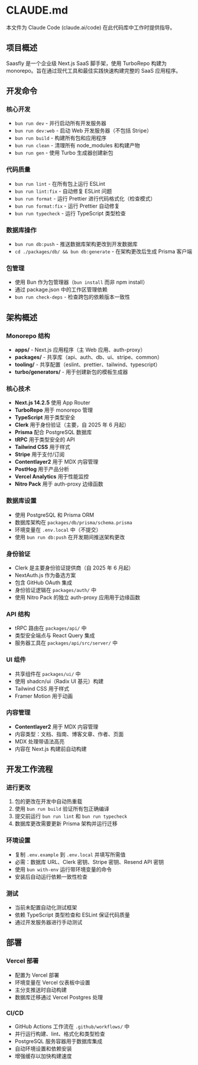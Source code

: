 # CLAUDE.md

本文件为 Claude Code (claude.ai/code) 在此代码库中工作时提供指导。

## 项目概述

Saasfly 是一个企业级 Next.js SaaS 脚手架，使用 TurboRepo 构建为 monorepo。旨在通过现代工具和最佳实践快速构建完整的 SaaS 应用程序。

## 开发命令

### 核心开发
- `bun run dev` - 并行启动所有开发服务器
- `bun run dev:web` - 启动 Web 开发服务器（不包括 Stripe）
- `bun run build` - 构建所有包和应用程序
- `bun run clean` - 清理所有 node_modules 和构建产物
- `bun run gen` - 使用 Turbo 生成器创建新包

### 代码质量
- `bun run lint` - 在所有包上运行 ESLint
- `bun run lint:fix` - 自动修复 ESLint 问题
- `bun run format` - 运行 Prettier 进行代码格式化（检查模式）
- `bun run format:fix` - 运行 Prettier 自动修复
- `bun run typecheck` - 运行 TypeScript 类型检查

### 数据库操作
- `bun run db:push` - 推送数据库架构更改到开发数据库
- `cd ./packages/db/ && bun db:generate` - 在架构更改后生成 Prisma 客户端

### 包管理
- 使用 Bun 作为包管理器（`bun install` 而非 npm install）
- 通过 package.json 中的工作区管理依赖
- `bun run check-deps` - 检查跨包的依赖版本一致性

## 架构概述

### Monorepo 结构
- **apps/** - Next.js 应用程序（主 Web 应用、auth-proxy）
- **packages/** - 共享库（api、auth、db、ui、stripe、common）
- **tooling/** - 共享配置（eslint、prettier、tailwind、typescript）
- **turbo/generators/** - 用于创建新包的模板生成器

### 核心技术
- **Next.js 14.2.5** 使用 App Router
- **TurboRepo** 用于 monorepo 管理
- **TypeScript** 用于类型安全
- **Clerk** 用于身份验证（主要，自 2025 年 6 月起）
- **Prisma** 配合 PostgreSQL 数据库
- **tRPC** 用于类型安全的 API
- **Tailwind CSS** 用于样式
- **Stripe** 用于支付/订阅
- **Contentlayer2** 用于 MDX 内容管理
- **PostHog** 用于产品分析
- **Vercel Analytics** 用于性能监控
- **Nitro Pack** 用于 auth-proxy 边缘函数

### 数据库设置
- 使用 PostgreSQL 和 Prisma ORM
- 数据库架构在 `packages/db/prisma/schema.prisma`
- 环境变量在 `.env.local` 中（不提交）
- 使用 `bun run db:push` 在开发期间推送架构更改

### 身份验证
- Clerk 是主要身份验证提供商（自 2025 年 6 月起）
- NextAuth.js 作为备选方案
- 包含 GitHub OAuth 集成
- 身份验证逻辑在 `packages/auth/` 中
- 使用 Nitro Pack 的独立 auth-proxy 应用用于边缘函数

### API 结构
- tRPC 路由在 `packages/api/` 中
- 类型安全端点与 React Query 集成
- 服务器工具在 `packages/api/src/server/` 中

### UI 组件
- 共享组件在 `packages/ui/` 中
- 使用 shadcn/ui（Radix UI 基元）构建
- Tailwind CSS 用于样式
- Framer Motion 用于动画

### 内容管理
- **Contentlayer2** 用于 MDX 内容管理
- 内容类型：文档、指南、博客文章、作者、页面
- MDX 处理带语法高亮
- 内容在 Next.js 构建前自动构建

## 开发工作流程

### 进行更改
1. 包的更改在开发中自动热重载
2. 使用 `bun run build` 验证所有包正确编译
3. 提交前运行 `bun run lint` 和 `bun run typecheck`
4. 数据库更改需要更新 Prisma 架构并运行迁移

### 环境设置
- 复制 `.env.example` 到 `.env.local` 并填写所需值
- 必需：数据库 URL、Clerk 密钥、Stripe 密钥、Resend API 密钥
- 使用 `bun with-env` 运行带环境变量的命令
- 安装后自动运行依赖一致性检查

### 测试
- 当前未配置自动化测试框架
- 依赖 TypeScript 类型检查和 ESLint 保证代码质量
- 通过开发服务器进行手动测试

## 部署

### Vercel 部署
- 配置为 Vercel 部署
- 环境变量在 Vercel 仪表板中设置
- 主分支推送时自动构建
- 数据库迁移通过 Vercel Postgres 处理

### CI/CD
- GitHub Actions 工作流在 `.github/workflows/` 中
- 并行运行构建、lint、格式化和类型检查
- PostgreSQL 服务容器用于数据库集成
- 自动环境设置和依赖安装
- 增强缓存以加快构建速度